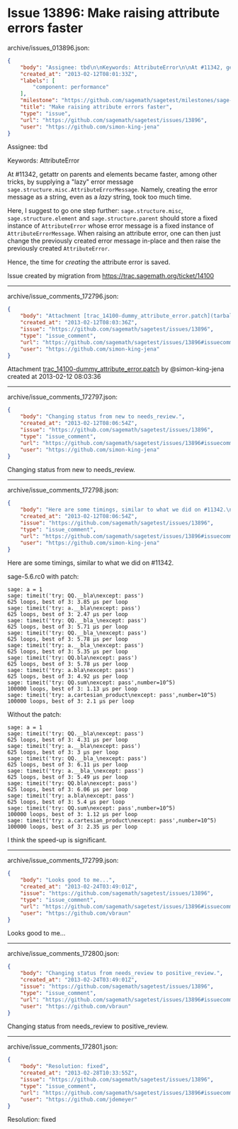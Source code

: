 # Issue 13896: Make raising attribute errors faster

archive/issues_013896.json:
```json
{
    "body": "Assignee: tbd\n\nKeywords: AttributeError\n\nAt #11342, getattr on parents and elements became faster, among other tricks, by supplying a \"lazy\" error message `sage.structure.misc.AttributeErrorMessage`. Namely, creating the error message as a string, even as a *lazy* string, took too much time.\n\nHere, I suggest to go one step further: `sage.structure.misc`, `sage.structure.element` and `sage.structure.parent` should store a fixed instance of `AttributeError` whose error message is a fixed instance of `AttributeErrorMessage`. When raising an attribute error, one can then just change the previously created error message in-place and then raise the previously created `AttributeError`.\n\nHence, the time for *creating* the attribute error is saved.\n\nIssue created by migration from https://trac.sagemath.org/ticket/14100\n\n",
    "created_at": "2013-02-12T08:01:33Z",
    "labels": [
        "component: performance"
    ],
    "milestone": "https://github.com/sagemath/sagetest/milestones/sage-5.8",
    "title": "Make raising attribute errors faster",
    "type": "issue",
    "url": "https://github.com/sagemath/sagetest/issues/13896",
    "user": "https://github.com/simon-king-jena"
}
```
Assignee: tbd

Keywords: AttributeError

At #11342, getattr on parents and elements became faster, among other tricks, by supplying a "lazy" error message `sage.structure.misc.AttributeErrorMessage`. Namely, creating the error message as a string, even as a *lazy* string, took too much time.

Here, I suggest to go one step further: `sage.structure.misc`, `sage.structure.element` and `sage.structure.parent` should store a fixed instance of `AttributeError` whose error message is a fixed instance of `AttributeErrorMessage`. When raising an attribute error, one can then just change the previously created error message in-place and then raise the previously created `AttributeError`.

Hence, the time for *creating* the attribute error is saved.

Issue created by migration from https://trac.sagemath.org/ticket/14100





---

archive/issue_comments_172796.json:
```json
{
    "body": "Attachment [trac_14100-dummy_attribute_error.patch](tarball://root/attachments/some-uuid/ticket14100/trac_14100-dummy_attribute_error.patch) by @simon-king-jena created at 2013-02-12 08:03:36",
    "created_at": "2013-02-12T08:03:36Z",
    "issue": "https://github.com/sagemath/sagetest/issues/13896",
    "type": "issue_comment",
    "url": "https://github.com/sagemath/sagetest/issues/13896#issuecomment-172796",
    "user": "https://github.com/simon-king-jena"
}
```

Attachment [trac_14100-dummy_attribute_error.patch](tarball://root/attachments/some-uuid/ticket14100/trac_14100-dummy_attribute_error.patch) by @simon-king-jena created at 2013-02-12 08:03:36



---

archive/issue_comments_172797.json:
```json
{
    "body": "Changing status from new to needs_review.",
    "created_at": "2013-02-12T08:06:54Z",
    "issue": "https://github.com/sagemath/sagetest/issues/13896",
    "type": "issue_comment",
    "url": "https://github.com/sagemath/sagetest/issues/13896#issuecomment-172797",
    "user": "https://github.com/simon-king-jena"
}
```

Changing status from new to needs_review.



---

archive/issue_comments_172798.json:
```json
{
    "body": "Here are some timings, similar to what we did on #11342.\n\nsage-5.6.rc0 with patch:\n\n```\nsage: a = 1\nsage: timeit('try: QQ.__bla\\nexcept: pass')\n625 loops, best of 3: 3.85 \u00b5s per loop\nsage: timeit('try: a.__bla\\nexcept: pass')\n625 loops, best of 3: 2.47 \u00b5s per loop\nsage: timeit('try: QQ.__bla_\\nexcept: pass')\n625 loops, best of 3: 5.71 \u00b5s per loop\nsage: timeit('try: QQ.__bla_\\nexcept: pass')\n625 loops, best of 3: 5.78 \u00b5s per loop\nsage: timeit('try: a.__bla_\\nexcept: pass')\n625 loops, best of 3: 5.35 \u00b5s per loop\nsage: timeit('try: QQ.bla\\nexcept: pass')\n625 loops, best of 3: 5.78 \u00b5s per loop\nsage: timeit('try: a.bla\\nexcept: pass')\n625 loops, best of 3: 4.92 \u00b5s per loop\nsage: timeit('try: QQ.sum\\nexcept: pass',number=10^5)\n100000 loops, best of 3: 1.13 \u00b5s per loop\nsage: timeit('try: a.cartesian_product\\nexcept: pass',number=10^5)\n100000 loops, best of 3: 2.1 \u00b5s per loop\n```\n\n\nWithout the patch:\n\n```\nsage: a = 1\nsage: timeit('try: QQ.__bla\\nexcept: pass')\n625 loops, best of 3: 4.31 \u00b5s per loop\nsage: timeit('try: a.__bla\\nexcept: pass')\n625 loops, best of 3: 3 \u00b5s per loop\nsage: timeit('try: QQ.__bla_\\nexcept: pass')\n625 loops, best of 3: 6.11 \u00b5s per loop\nsage: timeit('try: a.__bla_\\nexcept: pass')\n625 loops, best of 3: 5.49 \u00b5s per loop\nsage: timeit('try: QQ.bla\\nexcept: pass')\n625 loops, best of 3: 6.06 \u00b5s per loop\nsage: timeit('try: a.bla\\nexcept: pass')\n625 loops, best of 3: 5.4 \u00b5s per loop\nsage: timeit('try: QQ.sum\\nexcept: pass',number=10^5)\n100000 loops, best of 3: 1.12 \u00b5s per loop\nsage: timeit('try: a.cartesian_product\\nexcept: pass',number=10^5)\n100000 loops, best of 3: 2.35 \u00b5s per loop\n```\n\n\nI think the speed-up is significant.",
    "created_at": "2013-02-12T08:06:54Z",
    "issue": "https://github.com/sagemath/sagetest/issues/13896",
    "type": "issue_comment",
    "url": "https://github.com/sagemath/sagetest/issues/13896#issuecomment-172798",
    "user": "https://github.com/simon-king-jena"
}
```

Here are some timings, similar to what we did on #11342.

sage-5.6.rc0 with patch:

```
sage: a = 1
sage: timeit('try: QQ.__bla\nexcept: pass')
625 loops, best of 3: 3.85 µs per loop
sage: timeit('try: a.__bla\nexcept: pass')
625 loops, best of 3: 2.47 µs per loop
sage: timeit('try: QQ.__bla_\nexcept: pass')
625 loops, best of 3: 5.71 µs per loop
sage: timeit('try: QQ.__bla_\nexcept: pass')
625 loops, best of 3: 5.78 µs per loop
sage: timeit('try: a.__bla_\nexcept: pass')
625 loops, best of 3: 5.35 µs per loop
sage: timeit('try: QQ.bla\nexcept: pass')
625 loops, best of 3: 5.78 µs per loop
sage: timeit('try: a.bla\nexcept: pass')
625 loops, best of 3: 4.92 µs per loop
sage: timeit('try: QQ.sum\nexcept: pass',number=10^5)
100000 loops, best of 3: 1.13 µs per loop
sage: timeit('try: a.cartesian_product\nexcept: pass',number=10^5)
100000 loops, best of 3: 2.1 µs per loop
```


Without the patch:

```
sage: a = 1
sage: timeit('try: QQ.__bla\nexcept: pass')
625 loops, best of 3: 4.31 µs per loop
sage: timeit('try: a.__bla\nexcept: pass')
625 loops, best of 3: 3 µs per loop
sage: timeit('try: QQ.__bla_\nexcept: pass')
625 loops, best of 3: 6.11 µs per loop
sage: timeit('try: a.__bla_\nexcept: pass')
625 loops, best of 3: 5.49 µs per loop
sage: timeit('try: QQ.bla\nexcept: pass')
625 loops, best of 3: 6.06 µs per loop
sage: timeit('try: a.bla\nexcept: pass')
625 loops, best of 3: 5.4 µs per loop
sage: timeit('try: QQ.sum\nexcept: pass',number=10^5)
100000 loops, best of 3: 1.12 µs per loop
sage: timeit('try: a.cartesian_product\nexcept: pass',number=10^5)
100000 loops, best of 3: 2.35 µs per loop
```


I think the speed-up is significant.



---

archive/issue_comments_172799.json:
```json
{
    "body": "Looks good to me...",
    "created_at": "2013-02-24T03:49:01Z",
    "issue": "https://github.com/sagemath/sagetest/issues/13896",
    "type": "issue_comment",
    "url": "https://github.com/sagemath/sagetest/issues/13896#issuecomment-172799",
    "user": "https://github.com/vbraun"
}
```

Looks good to me...



---

archive/issue_comments_172800.json:
```json
{
    "body": "Changing status from needs_review to positive_review.",
    "created_at": "2013-02-24T03:49:01Z",
    "issue": "https://github.com/sagemath/sagetest/issues/13896",
    "type": "issue_comment",
    "url": "https://github.com/sagemath/sagetest/issues/13896#issuecomment-172800",
    "user": "https://github.com/vbraun"
}
```

Changing status from needs_review to positive_review.



---

archive/issue_comments_172801.json:
```json
{
    "body": "Resolution: fixed",
    "created_at": "2013-02-28T10:33:55Z",
    "issue": "https://github.com/sagemath/sagetest/issues/13896",
    "type": "issue_comment",
    "url": "https://github.com/sagemath/sagetest/issues/13896#issuecomment-172801",
    "user": "https://github.com/jdemeyer"
}
```

Resolution: fixed
